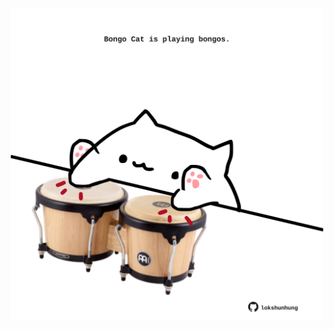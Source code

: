 <!-- built at 24/08/2024, 06:00:45 UTC -->
<p align="center">
  <img width="500" height="500" src="./ReadmeImage.svg">
</p>

